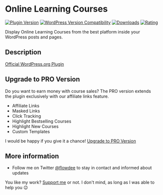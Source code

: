 # Online Learning Courses
[![Plugin Version](https://img.shields.io/wordpress/plugin/v/wp-udemy-dvsn.svg)](https://wordpress.org/plugins/wp-udemy-dvsn/) [![WordPress Version Compatibility](https://img.shields.io/wordpress/v/wp-udemy-dvsn.svg)](https://wordpress.org/plugins/wp-udemy-dvsn/) [![Downloads](https://img.shields.io/wordpress/plugin/dt/wp-udemy-dvsn.svg)](https://wordpress.org/plugins/wp-udemy-dvsn/) [![Rating](https://img.shields.io/wordpress/plugin/r/wp-udemy-dvsn.svg)](https://wordpress.org/plugins/wp-udemy-dvsn/)

Display Online Learning Courses from the best platform inside your WordPress posts and pages.

## Description

[Official WordPress.org Plugin](https://wordpress.org/plugins/wp-udemy-dvsn/)

## Upgrade to PRO Version

Do you want to earn money with course sales? The PRO version extends the plugin exclusively with our affiliate links feature.

*   Affiliate Links
*   Masked Links
*   Click Tracking
*   Highlight Bestselling Courses
*   Highlight New Courses
*   Custom Templates

I would be happy if you give it a chance! [Upgrade to PRO Version](https://kryptonitewp.com/downloads/wp-udemy-dvsn-pro/?utm_source=github&utm_medium=textlink&utm_campaign=Online%20Learning%20Courses)

## More information

* Follow me on Twitter [@flowdee](https://twitter.com/flowdee/) to stay in contact and informed about updates

You like my work? [Support me](https://donate.flowdee.de/) or not. I don't mind, as long as I was able to help you :wink:
